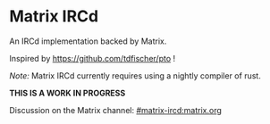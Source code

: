 Matrix IRCd
===========

An IRCd implementation backed by Matrix.

Inspired by https://github.com/tdfischer/pto !

*Note:* Matrix IRCd currently requires using a nightly compiler of rust.

**THIS IS A WORK IN PROGRESS**


Discussion on the Matrix channel: [#matrix-ircd:matrix.org](https://matrix.to/#/#matrix-ircd:matrix.org)
